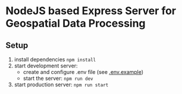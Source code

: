 # NodeJS based Express Server for Geospatial Data Processing

## Setup
1. install dependencies ```npm install```
2. start development server:
    - create and configure .env file (see [.env.example](.env.example))
    - start the server: ```npm run dev```
3. start production server: ```npm run start```
